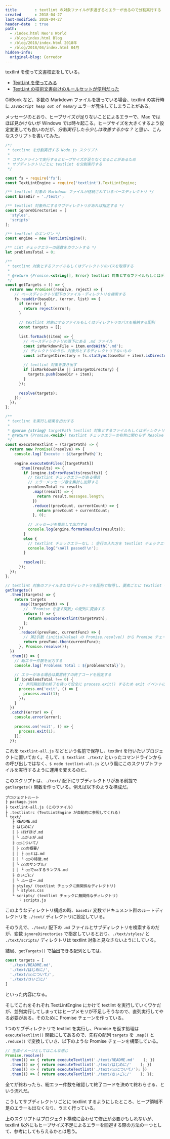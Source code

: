 ```yaml
---
title        : textlint の対象ファイルが多過ぎるとエラーが出るので分割実行する
created      : 2018-04-27
last-modified: 2018-04-27
header-date  : true
path:
  - /index.html Neo's World
  - /blog/index.html Blog
  - /blog/2018/index.html 2018年
  - /blog/2018/04/index.html 04月
hidden-info:
  original-blog: Corredor
---
```


textlint を使って文書校正をしている。

- [TextLint を使ってみる](/blog/2017/09/19-02.html)
- [TextLint の技術文書向けのルールセットが便利だった](/blog/2017/11/05-01.html)

GitBook など、多数の Markdown ファイルを扱っている場合、textlint の実行時に *`JavaScript heap out of memory`* エラーが発生してしまうことがある。

メッセージのとおり、ヒープサイズが足りないことによるエラーで、Mac ではほぼ見かけないが Windows では時々起こる。ヒープサイズを大きくするよう設定変更しても良いのだが、*分割実行したら少しは改善するかな？* と思い、こんなスクリプトを書いてみた。

```javascript
/*!
 * textlint を分割実行する Node.js スクリプト
 * 
 * コマンドラインで実行するとヒープサイズが足りなくなることがあるため
 * サブディレクトリごとに textlint を分割実行する
 */

const fs = require('fs');
const TextLintEngine = require('textlint').TextLintEngine;

/** textlint 対象の Markdown ファイルが格納されているベースディレクトリ */
const baseDir = './text/';

/** textlint 対象外にするサブディレクトリがあれば指定する */
const ignoreDirectories = [
  'styles',
  'scripts'
];

/** textlint のエンジン */
const engine = new TextLintEngine();

/** Lint チェックエラーの総数をカウントする */
let problemsTotal = 0;

/**
 * textlint 対象とするファイルもしくはディレクトリのパスを取得する
 * 
 * @return {Promise.<string[], Error} textlint 対象とするファイルもしくはディレクトリのパスの配列を Resolve する
 */
const getTargets = () => {
  return new Promise((resolve, reject) => {
    // ベースディレクトリ配下のファイル・ディレクトリを検索する
    fs.readdir(baseDir, (error, list) => {
      if (error) {
        return reject(error);
      }
      
      // textlint 対象にするファイルもしくはディレクトリのパスを格納する配列
      const targets = [];
      
      list.forEach((item) => {
        // ベースディレクトリの直下にある .md ファイル
        const isMarkdownFile = item.endsWith('.md');
        // ディレクトリのうち、対象外とするディレクトリでないもの
        const isTargetDirectory = fs.statSync(baseDir + item).isDirectory() && !ignoreDirectories.includes(item);
        
        // textlint 対象を抜き出す
        if (isMarkdownFile || isTargetDirectory) {
          targets.push(baseDir + item);
        }
      });
      
      resolve(targets);
    });
  });
};

/**
 * textlint を実行し結果を出力する
 * 
 * @param {string} targetPath textlint 対象とするファイルもしくはディレクトリのパス
 * @return {Promise.<void>} textlint チェックエラーの有無に関わらず Resolve する関数を返す
 */
const executeTextlint = (targetPath) => {
  return new Promise((resolve) => {
    console.log(`Execute : ${targetPath}`);
    
    engine.executeOnFiles([targetPath])
      .then((results) => {
        if (engine.isErrorResults(results)) {
          // textlint チェックエラーがある場合
          // エラーメッセージ数を集計し加算する
          problemsTotal += results
            .map((result) => {
              return result.messages.length;
            })
            .reduce((prevCount, currentCount) => {
              return prevCount + currentCount;
            }, 0);
          
          // メッセージを整形して出力する
          console.log(engine.formatResults(results));
        }
        else {
          // textlint チェックエラーなし : 空行の入れ方を textlint チェックエラーの出力仕様と合わせておく
          console.log('\nAll passed!\n');
        }
        
        resolve();
      });
  });
};

// textlint 対象のファイルまたはディレクトリを配列で取得し、要素ごとに textlint を実行する
getTargets()
  .then((targets) => {
    return targets
      .map((targetPath) => {
        // 「Promise を返す関数」の配列に変換する
        return () => {
          return executeTextlint(targetPath);
        };
      })
      .reduce((prevFunc, currentFunc) => {
        // 第2引数 (initialValue) の Promise.resolve() から Promise チェーンを構築し直列実行する
        return prevFunc.then(currentFunc);
      }, Promise.resolve());
  })
  .then(() => {
    // 総エラー件数を出力する
    console.log(`Problems Total : ${problemsTotal}`);
    
    // エラーがある場合は異常終了の終了コードを設定する
    if (problemsTotal !== 0) {
      // 非同期処理の終了を待って安全に process.exit() するため exit イベントに追加する
      process.on('exit', () => {
        process.exit(1);
      });
    }
  })
  .catch((error) => {
    console.error(error);
    
    process.on('exit', () => {
      process.exit(1);
    });
  });
```

これを `textlint-all.js` などという名前で保存し、textlint を行いたいプロジェクトに置いておく。そして、`$ textlint ./text/` といったコマンドラインからの呼び出しではなく、`$ node textlint-all.js` という風にこのスクリプトファイルを実行するように運用を変えるのだ。

このスクリプトは、`./text/` 配下にサブディレクトリがある前提で `getTargets()` 関数を作っている。例えば以下のような構成だ。

```
プロジェクトルート
├ package.json
├ textlint-all.js (このファイル)
├ .textlintrc (TextLintEngine が自動的に参照してくれる)
└ text/
   ├ README.md
   ├ はじめに/
   │ ├ ほげほげ.md
   │ └ ふがふが.md
   ├ ○○について/
   │ ├ ○○の概要/
   │ │ ├ ○○とは.md
   │ │ └ ○○の特徴.md
   │ └ ○○のサンプル/
   │ │ └ ○○で◇◇するサンプル.md
   ├ さいごに/
   │ └ ふーばー.md
   ├ styles/ (textlint チェックに無関係なディレクトリ)
   │ └ styles.css
   └ scripts/ (textlint チェックに無関係なディレクトリ)
      └ scripts.js
```

このようなディレクトリ構成の時、`baseDir` 変数でドキュメント群のルートディレクトリを `./text/` ディレクトリに設定している。

そのうえで、`./text/` 配下の `.md` ファイルとサブディレクトリを検索するのだが、変数 `ignoreDirectories` で指定しているとおり、`./text/styles/` と `./text/scripts/` ディレクトリは textlint 対象と見なさないようにしている。

結局、`getTargets()` で抽出できる配列としては、

```javascript
const targets = [
  './text/README.md',
  './text/はじめに/',
  './text/○○について/',
  './text/さいごに/'
]
```

といった内容になる。

そしてこれをそれぞれ TextLintEngine にかけて textlint を実行していくワケだが、並列実行してしまってはヒープメモリが不足しそうなので、直列実行してやる必要がある。そのために Promise チェーンを作っている。

1つのサブディレクトリで textlint を実行し、Promise を返す処理は `executeTextlint()` 関数にしてあるので、先程の配列 `targets` を `.map()` と `.reduce()` で変換していき、以下のような Promise チェーンを構築している。

```javascript
// 生成イメージとしてはこんな感じ
Promise.resolve()
  .then(() => { return executeTextlint('./text/README.md'    ); })
  .then(() => { return executeTextlint('./text/はじめに/'    ); })
  .then(() => { return executeTextlint('./text/○○について/'); })
  .then(() => { return executeTextlint('./text/さいごに/'    ); });
```

全てが終わったら、総エラー件数を確認して終了コードを決めて終わらせる、という流れだ。

こうしてサブディレクトリごとに textlint するようにしたところ、ヒープ領域不足のエラーも出なくなり、うまく行っている。

上のスクリプトはプロジェクト構成に合わせて修正が必要かもしれないが、textlint 以外にもヒープサイズ不足によるエラーを回避する際の方法の一つとして、参考にしてもらえるかとは思う。
